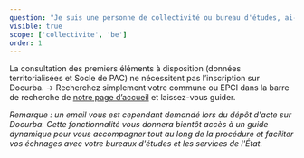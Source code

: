 ```yaml
---
question: "Je suis une personne de collectivité ou bureau d'études, ai-je besoin de m'inscrire pour profiter de Docurba ?"
visible: true
scope: ['collectivite', 'be']
order: 1
---
```

La consultation des premiers éléments à disposition (données territorialisées et Socle de PAC) ne nécessitent pas l’inscription sur Docurba. → Recherchez simplement votre commune ou EPCI dans la barre de recherche de [notre page d’accueil](https://docurba.beta.gouv.fr/) et laissez-vous guider. 

_Remarque : un email vous est cependant demandé lors du dépôt d'acte sur Docurba. Cette fonctionnalité vous donnera bientôt accès à un guide dynamique pour vous accompagner tout au long de la procédure et faciliter vos échnages avec votre bureaux d'études et les services de l'État._
